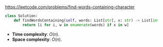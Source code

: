 https://leetcode.com/problems/find-words-containing-character

```python
class Solution:
	def findWordsContaining(self, words: List[str], x: str) -> List[int]:
		return [i for i, w in enumerate(words) if x in w]
```

- **Time complexity**: $O(n)$.
- **Space complexity**: $O(n)$.